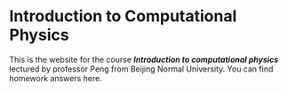 # Introduction to Computational Physics

This is the website for the course ***Introduction to computational physics*** lectured by professor Peng from Beijing Normal University.  You can find homework answers here.